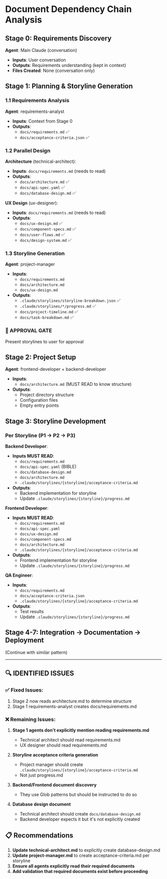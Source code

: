 # Document Dependency Chain Analysis

## Stage 0: Requirements Discovery
**Agent**: Main Claude (conversation)
- **Inputs**: User conversation
- **Outputs**: Requirements understanding (kept in context)
- **Files Created**: None (conversation only)

## Stage 1: Planning & Storyline Generation

### 1.1 Requirements Analysis
**Agent**: requirements-analyst
- **Inputs**: Context from Stage 0
- **Outputs**: 
  - `docs/requirements.md` ✅
  - `docs/acceptance-criteria.json` ✅

### 1.2 Parallel Design
**Architecture** (technical-architect):
- **Inputs**: `docs/requirements.md` (needs to read)
- **Outputs**: 
  - `docs/architecture.md` ✅
  - `docs/api-spec.yaml` ✅
  - `docs/database-design.md` ✅

**UX Design** (ux-designer):
- **Inputs**: `docs/requirements.md` (needs to read)
- **Outputs**: 
  - `docs/ux-design.md` ✅
  - `docs/component-specs.md` ✅
  - `docs/user-flows.md` ✅
  - `docs/design-system.md` ✅

### 1.3 Storyline Generation
**Agent**: project-manager
- **Inputs**: 
  - `docs/requirements.md`
  - `docs/architecture.md`
  - `docs/ux-design.md`
- **Outputs**: 
  - `.claude/storylines/storyline-breakdown.json` ✅
  - `.claude/storylines/*/progress.md` ✅
  - `docs/project-timeline.md` ✅
  - `docs/task-breakdown.md` ✅

### 🛑 APPROVAL GATE
Present storylines to user for approval

## Stage 2: Project Setup
**Agent**: frontend-developer + backend-developer
- **Inputs**: 
  - `docs/architecture.md` (MUST READ to know structure)
- **Outputs**: 
  - Project directory structure
  - Configuration files
  - Empty entry points

## Stage 3: Storyline Development

### Per Storyline (P1 → P2 → P3)

**Backend Developer**:
- **Inputs MUST READ**: 
  - `docs/requirements.md`
  - `docs/api-spec.yaml` (BIBLE)
  - `docs/database-design.md`
  - `docs/architecture.md`
  - `.claude/storylines/{storyline}/acceptance-criteria.md`
- **Outputs**: 
  - Backend implementation for storyline
  - Update `.claude/storylines/{storyline}/progress.md`

**Frontend Developer**:
- **Inputs MUST READ**: 
  - `docs/requirements.md`
  - `docs/api-spec.yaml`
  - `docs/ux-design.md`
  - `docs/component-specs.md`
  - `docs/architecture.md`
  - `.claude/storylines/{storyline}/acceptance-criteria.md`
- **Outputs**: 
  - Frontend implementation for storyline
  - Update `.claude/storylines/{storyline}/progress.md`

**QA Engineer**:
- **Inputs**: 
  - `docs/requirements.md`
  - `docs/acceptance-criteria.json`
  - `.claude/storylines/{storyline}/acceptance-criteria.md`
- **Outputs**: 
  - Test results
  - Update `.claude/storylines/{storyline}/progress.md`

## Stage 4-7: Integration → Documentation → Deployment
(Continue with similar pattern)

---

## 🔍 IDENTIFIED ISSUES

### ✅ Fixed Issues:
1. Stage 2 now reads architecture.md to determine structure
2. Stage 1 requirements-analyst creates docs/requirements.md

### ❌ Remaining Issues:
1. **Stage 1 agents don't explicitly mention reading requirements.md**
   - Technical architect should read requirements.md
   - UX designer should read requirements.md

2. **Storyline acceptance criteria generation**
   - Project manager should create `.claude/storylines/{storyline}/acceptance-criteria.md`
   - Not just progress.md

3. **Backend/Frontend document discovery**
   - They use Glob patterns but should be instructed to do so

4. **Database design document**
   - Technical architect should create `docs/database-design.md`
   - Backend developer expects it but it's not explicitly created

## 📋 Recommendations

1. **Update technical-architect.md** to explicitly create database-design.md
2. **Update project-manager.md** to create acceptance-criteria.md per storyline
3. **Ensure all agents explicitly read their required documents**
4. **Add validation that required documents exist before proceeding**